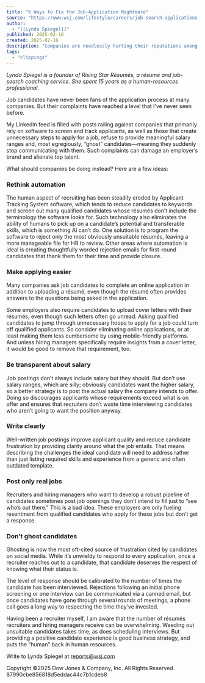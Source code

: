 ```yaml
---
title: "6 Ways to Fix the Job-Application Nightmare"
source: "https://www.wsj.com/lifestyle/careers/job-search-applications-fixes-476ed638?mod=hp_featst_pos5"
author:
  - "[[Lynda Spiegel]]"
published: 2025-02-16
created: 2025-02-16
description: "Companies are needlessly hurting their reputations among potential employees. Here’s what they can do to improve the process—and attract better talent"
tags:
  - "clippings"
---
```

*Lynda Spiegel is a founder of Rising Star Résumés, a résumé and job-search coaching service. She spent 15 years as a human-resources professional.*

Job candidates have never been fans of the application process at many companies. But their complaints have reached a level that I’ve never seen before.

My LinkedIn feed is filled with posts railing against companies that primarily rely on software to screen and track applicants, as well as those that create unnecessary steps to apply for a job, refuse to provide meaningful salary ranges and, most egregiously, “ghost” candidates—meaning they suddenly stop communicating with them. Such complaints can damage an employer’s brand and alienate top talent.

What should companies be doing instead? Here are a few ideas:

### Rethink automation

The human aspect of recruiting has been steadily eroded by Applicant Tracking System software, which tends to reduce candidates to keywords and screen out many qualified candidates whose résumés don’t include the terminology the software looks for. Such technology also eliminates the ability of humans to pick up on a candidate’s potential and transferable skills, which is something AI can’t do. One solution is to program the software to reject only the most obviously unsuitable résumés, leaving a more manageable file for HR to review. Other areas where automation is ideal is creating thoughtfully worded rejection emails for first-round candidates that thank them for their time and provide closure.

### Make applying easier

Many companies ask job candidates to complete an online application in addition to uploading a résumé, even though the résumé often provides answers to the questions being asked in the application.

Some employers also require candidates to upload cover letters with their résumés, even though such letters often go unread. Asking qualified candidates to jump through unnecessary hoops to apply for a job could turn off qualified applicants. So consider eliminating online applications, or at least making them less cumbersome by using mobile-friendly platforms. And unless hiring managers specifically require insights from a cover letter, it would be good to remove that requirement, too.

### Be transparent about salary

Job postings don’t always include salary but they should. But don’t use salary ranges, which are silly; obviously candidates want the higher salary, so a better strategy is to post the actual salary the company intends to offer. Doing so discourages applicants whose requirements exceed what is on offer and ensures that recruiters don’t waste time interviewing candidates who aren’t going to want the position anyway.

### Write clearly

Well-written job postings improve applicant quality and reduce candidate frustration by providing clarity around what the job entails. That means describing the challenges the ideal candidate will need to address rather than just listing required skills and experience from a generic and often outdated template. 

### Post only real jobs

Recruiters and hiring managers who want to develop a robust pipeline of candidates sometimes post job openings they don’t intend to fill just to “see who’s out there.” This is a bad idea. These employers are only fueling resentment from qualified candidates who apply for these jobs but don’t get a response.

### Don’t ghost candidates

Ghosting is now the most oft-cited source of frustration cited by candidates on social media. While it’s unwieldy to respond to every application, once a recruiter reaches out to a candidate, that candidate deserves the respect of knowing what their status is.

The level of response should be calibrated to the number of times the candidate has been interviewed. Rejections following an initial phone screening or one interview can be communicated via a canned email, but once candidates have gone through several rounds of meetings, a phone call goes a long way to respecting the time they’ve invested.

Having been a recruiter myself, I am aware that the number of résumés recruiters and hiring managers receive can be overwhelming. Weeding out unsuitable candidates takes time, as does scheduling interviews. But providing a positive candidate experience is good business strategy, and puts the “human” back in human resources.

Write to Lynda Spiegel at [reports@wsj.com](https://www.wsj.com/lifestyle/careers/)

Copyright ©2025 Dow Jones & Company, Inc. All Rights Reserved. 87990cbe856818d5eddac44c7b1cdeb8